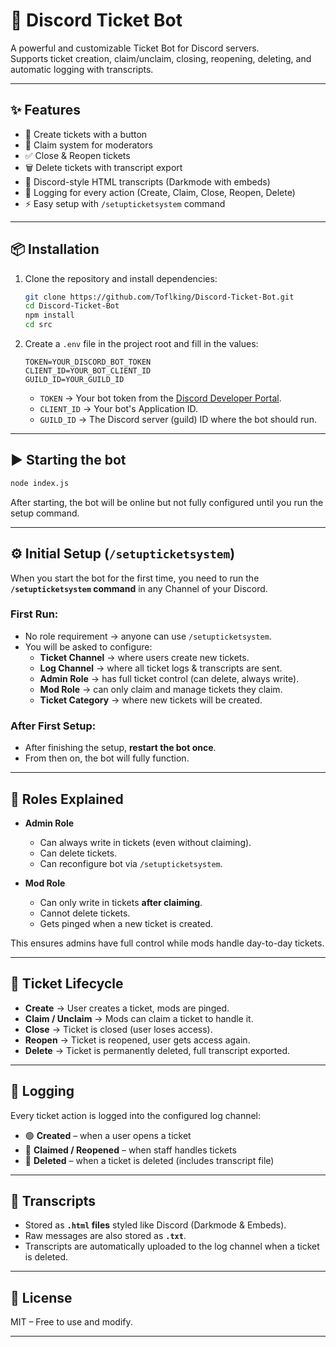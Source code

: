 # 🎫 Discord Ticket Bot

A powerful and customizable Ticket Bot for Discord servers.  
Supports ticket creation, claim/unclaim, closing, reopening, deleting, and automatic logging with transcripts.

---

## ✨ Features
- 📩 Create tickets with a button
- 👮 Claim system for moderators
- ✅ Close & Reopen tickets
- 🗑️ Delete tickets with transcript export
- 📜 Discord-style HTML transcripts (Darkmode with embeds)
- 🔔 Logging for every action (Create, Claim, Close, Reopen, Delete)
- ⚡ Easy setup with `/setupticketsystem` command

---

## 📦 Installation

1. Clone the repository and install dependencies:
   ```bash
   git clone https://github.com/Toflking/Discord-Ticket-Bot.git
   cd Discord-Ticket-Bot
   npm install
   cd src
   ```

2. Create a `.env` file in the project root and fill in the values:
   ```env
   TOKEN=YOUR_DISCORD_BOT_TOKEN
   CLIENT_ID=YOUR_BOT_CLIENT_ID
   GUILD_ID=YOUR_GUILD_ID
   ```

   - `TOKEN` → Your bot token from the [Discord Developer Portal](https://discord.com/developers/applications).
   - `CLIENT_ID` → Your bot's Application ID.
   - `GUILD_ID` → The Discord server (guild) ID where the bot should run.

---

## ▶️ Starting the bot
```bash
node index.js
```

After starting, the bot will be online but not fully configured until you run the setup command.

---

## ⚙️ Initial Setup (`/setupticketsystem`)

When you start the bot for the first time, you need to run the **`/setupticketsystem` command** in any Channel of your Discord.  

### First Run:
- No role requirement → anyone can use `/setupticketsystem`.
- You will be asked to configure:
  - **Ticket Channel** → where users create new tickets.
  - **Log Channel** → where all ticket logs & transcripts are sent.
  - **Admin Role** → has full ticket control (can delete, always write).
  - **Mod Role** → can only claim and manage tickets they claim.
  - **Ticket Category** → where new tickets will be created.

### After First Setup:  
- After finishing the setup, **restart the bot once**.  
- From then on, the bot will fully function.

---

## 👮 Roles Explained

- **Admin Role**
  - Can always write in tickets (even without claiming).
  - Can delete tickets.
  - Can reconfigure bot via `/setupticketsystem`.

- **Mod Role**
  - Can only write in tickets **after claiming**.
  - Cannot delete tickets.
  - Gets pinged when a new ticket is created.

This ensures admins have full control while mods handle day-to-day tickets.

---

## 📝 Ticket Lifecycle

- **Create** → User creates a ticket, mods are pinged.
- **Claim / Unclaim** → Mods can claim a ticket to handle it.
- **Close** → Ticket is closed (user loses access).
- **Reopen** → Ticket is reopened, user gets access again.
- **Delete** → Ticket is permanently deleted, full transcript exported.

---

## 🔔 Logging

Every ticket action is logged into the configured log channel:  
- 🟢 **Created** – when a user opens a ticket  
- 🔵 **Claimed / Reopened** – when staff handles tickets   
- 🔴 **Deleted** – when a ticket is deleted (includes transcript file)

---

## 📜 Transcripts

- Stored as **`.html` files** styled like Discord (Darkmode & Embeds).
- Raw messages are also stored as **`.txt`**.
- Transcripts are automatically uploaded to the log channel when a ticket is deleted.

---

## 📖 License
MIT – Free to use and modify.

---
